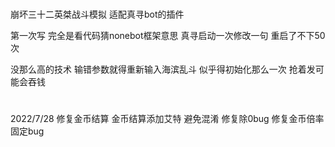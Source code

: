 #
崩坏三十二英桀战斗模拟
适配真寻bot的插件


第一次写
完全是看代码猜nonebot框架意思
真寻启动一次修改一句
重启了不下50次

没那么高的技术
输错参数就得重新输入海滨乱斗
似乎得初始化那么一次
抢着发可能会吞钱
#
2022/7/28
修复金币结算
金币结算添加艾特 避免混淆
修复除0bug
修复金币倍率固定bug
